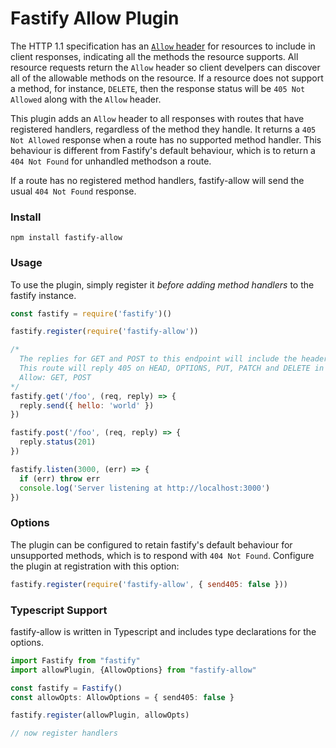 # Fastify Allow Plugin
The HTTP 1.1 specification has an [`Allow` header](https://datatracker.ietf.org/doc/html/rfc7231#section-7.4.1) for resources to include in client responses, indicating all the methods the resource supports. All resource requests return the `Allow` header so client develpers can discover all of the allowable methods on the resource. If a resource does not support a method, for instance, `DELETE`, then the response status will be `405 Not Allowed` along with the `Allow` header.

This plugin adds an `Allow` header to all responses with routes that have registered handlers, regardless of the method they handle. It returns a `405 Not Allowed` response when a route has no supported method handler. This behaviour is different from Fastify's default behaviour, which is to return a `404 Not Found` for unhandled methodson a route.

If a route has no registered method handlers, fastify-allow will send the usual `404 Not Found` response.

### Install

```shell
npm install fastify-allow
```

### Usage
To use the plugin, simply register it _before adding method handlers_ to the fastify instance.

```js
const fastify = require('fastify')()

fastify.register(require('fastify-allow'))

/*
  The replies for GET and POST to this endpoint will include the header Allow: GET, POST
  This route will reply 405 on HEAD, OPTIONS, PUT, PATCH and DELETE in addition to the header
  Allow: GET, POST
*/
fastify.get('/foo', (req, reply) => {
  reply.send({ hello: 'world' })
})

fastify.post('/foo', (req, reply) => {
  reply.status(201)
})

fastify.listen(3000, (err) => {
  if (err) throw err
  console.log('Server listening at http://localhost:3000')
})
```

### Options
The plugin can be configured to retain fastify's default behaviour for unsupported methods, which is to respond with `404 Not Found`. Configure the plugin at registration with this option:

```js
fastify.register(require('fastify-allow', { send405: false }))
```

### Typescript Support
fastify-allow is written in Typescript and includes type declarations for the options.

```typescript
import Fastify from "fastify"
import allowPlugin, {AllowOptions} from "fastify-allow"

const fastify = Fastify()
const allowOpts: AllowOptions = { send405: false }

fastify.register(allowPlugin, allowOpts)

// now register handlers
```